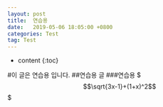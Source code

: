 ```yaml
---
layout: post
title:  연습용
date:   2019-05-06 18:05:00 +0800
categories: Test
tag: Test
---
```


* content
{:toc}

#이 글은 연습용 입니다.
##연습용 글
###연습용
$$$\sqrt{3x-1}+(1+x)^2$$$